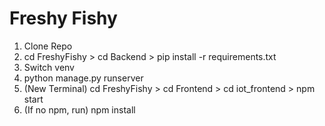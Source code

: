 # Freshy Fishy
1. Clone Repo
2. cd FreshyFishy > cd Backend > pip install -r requirements.txt
3. Switch venv
4. python manage.py runserver
5. (New Terminal) cd FreshyFishy > cd Frontend > cd iot_frontend > npm start
6. (If no npm, run) npm install